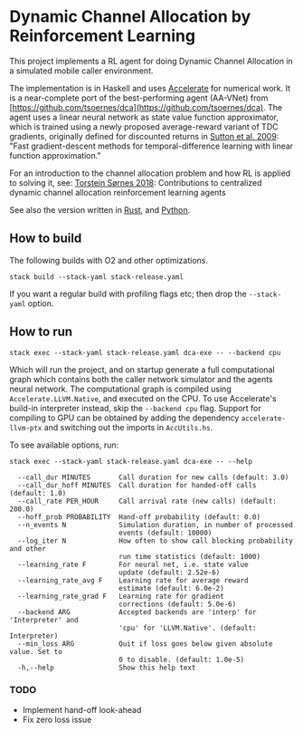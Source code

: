 # Dynamic Channel Allocation by Reinforcement Learning
This project implements a RL agent for doing Dynamic Channel Allocation in a 
simulated mobile caller environment.

The implementation is in Haskell and uses
[Accelerate](https://github.com/AccelerateHS/accelerate/) for numerical work. It
is a near-complete port of the best-performing agent (AA-VNet) from
[https://github.com/tsoernes/dca](https://github.com/tsoernes/dca). The agent
uses a linear neural network as state value function approximator, which is
trained using a newly proposed average-reward variant of TDC gradients,
originally defined for discounted returns in
[Sutton et al. 2009](https://www.ics.uci.edu/~dechter/courses/ics-295/winter-2018/papers/2009-sutton-Fast_gradient-descent.pdf):
"Fast gradient-descent methods for temporal-difference learning with linear function approximation."

For an introduction to the channel allocation problem and how RL 
is applied to solving it, see:
[Torstein Sørnes 2018](
https://brage.bibsys.no/xmlui/bitstream/handle/11250/2562774/19523_FULLTEXT.pdf):
Contributions to centralized dynamic channel allocation reinforcement learning agents

See also the version written in [Rust](https://github.com/tsoernes/rustdca),
and [Python](https://github.com/tsoernes/dca).

## How to build 
The following builds with O2 and other optimizations.
```
stack build --stack-yaml stack-release.yaml
```
If you want a regular build with profiling flags etc; then drop the `--stack-yaml` option.

## How to run
```
stack exec --stack-yaml stack-release.yaml dca-exe -- --backend cpu
```
Which will run the project, and on startup generate a full computational graph which 
contains both the caller network simulator and the agents neural network. 
The computational graph is compiled using `Accelerate.LLVM.Native`, and executed
on the CPU. To use Accelerate's build-in interpreter instead, skip the `--backend cpu` flag.
Support for compiling to GPU can be obtained by adding the dependency 
`accelerate-llvm-ptx` and switching out the imports in `AccUtils.hs`.

To see available options, run:
```
stack exec --stack-yaml stack-release.yaml dca-exe -- --help

  --call_dur MINUTES       Call duration for new calls (default: 3.0)
  --call_dur_hoff MINUTES  Call duration for handed-off calls (default: 1.0)
  --call_rate PER_HOUR     Call arrival rate (new calls) (default: 200.0)
  --hoff_prob PROBABILITY  Hand-off probability (default: 0.0)
  --n_events N             Simulation duration, in number of processed
                           events (default: 10000)
  --log_iter N             How often to show call blocking probability and other
                           run time statistics (default: 1000)
  --learning_rate F        For neural net, i.e. state value
                           update (default: 2.52e-6)
  --learning_rate_avg F    Learning rate for average reward
                           estimate (default: 6.0e-2)
  --learning_rate_grad F   Learning rate for gradient
                           corrections (default: 5.0e-6)
  --backend ARG            Accepted backends are 'interp' for 'Interpreter' and
                           'cpu' for 'LLVM.Native'. (default: Interpreter)
  --min_loss ARG           Quit if loss goes below given absolute value. Set to
                           0 to disable. (default: 1.0e-5)
  -h,--help                Show this help text
```

### TODO
- Implement hand-off look-ahead
- Fix zero loss issue
